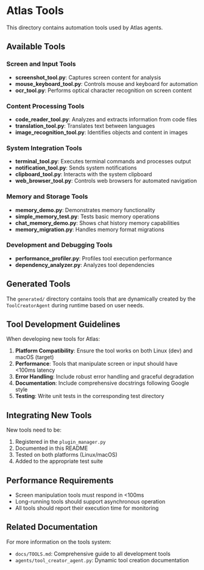 # Atlas Tools

This directory contains automation tools used by Atlas agents.

## Available Tools

### Screen and Input Tools
- **screenshot_tool.py**: Captures screen content for analysis
- **mouse_keyboard_tool.py**: Controls mouse and keyboard for automation
- **ocr_tool.py**: Performs optical character recognition on screen content

### Content Processing Tools
- **code_reader_tool.py**: Analyzes and extracts information from code files
- **translation_tool.py**: Translates text between languages
- **image_recognition_tool.py**: Identifies objects and content in images

### System Integration Tools
- **terminal_tool.py**: Executes terminal commands and processes output
- **notification_tool.py**: Sends system notifications
- **clipboard_tool.py**: Interacts with the system clipboard
- **web_browser_tool.py**: Controls web browsers for automated navigation

### Memory and Storage Tools
- **memory_demo.py**: Demonstrates memory functionality
- **simple_memory_test.py**: Tests basic memory operations
- **chat_memory_demo.py**: Shows chat history memory capabilities
- **memory_migration.py**: Handles memory format migrations

### Development and Debugging Tools
- **performance_profiler.py**: Profiles tool execution performance
- **dependency_analyzer.py**: Analyzes tool dependencies

## Generated Tools

The `generated/` directory contains tools that are dynamically created by the `ToolCreatorAgent` during runtime based on user needs.

## Tool Development Guidelines

When developing new tools for Atlas:

1. **Platform Compatibility**: Ensure the tool works on both Linux (dev) and macOS (target)
2. **Performance**: Tools that manipulate screen or input should have <100ms latency
3. **Error Handling**: Include robust error handling and graceful degradation
4. **Documentation**: Include comprehensive docstrings following Google style
5. **Testing**: Write unit tests in the corresponding test directory

## Integrating New Tools

New tools need to be:
1. Registered in the `plugin_manager.py`
2. Documented in this README
3. Tested on both platforms (Linux/macOS)
4. Added to the appropriate test suite

## Performance Requirements

- Screen manipulation tools must respond in <100ms
- Long-running tools should support asynchronous operation
- All tools should report their execution time for monitoring

## Related Documentation

For more information on the tools system:
- `docs/TOOLS.md`: Comprehensive guide to all development tools
- `agents/tool_creator_agent.py`: Dynamic tool creation documentation
